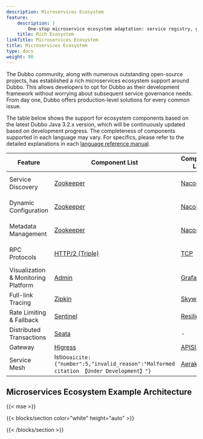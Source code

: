 ```yaml
---
description: Microservices Ecosystem
feature:
    description: |
        One-stop microservice ecosystem adaptation: service registry, gateway, rate limiting and fallback, load balancing, consistent transactions, asynchronous messaging, tracing, and more.
    title: Rich Ecosystem
linkTitle: Microservices Ecosystem
title: Microservices Ecosystem
type: docs
weight: 90
---
```


The Dubbo community, along with numerous outstanding open-source projects, has established a rich microservices ecosystem support around Dubbo. This allows developers to opt for Dubbo as their development framework without worrying about subsequent service governance needs. From day one, Dubbo offers production-level solutions for every common issue.

The table below shows the support for ecosystem components based on the latest Dubbo Java 3.2.x version, which will be continuously updated based on development progress. The completeness of components supported in each language may vary. For specifics, please refer to the detailed explanations in each [language reference manual](../../mannual/).

| Feature                             | Component List                                                                                        | Component List                                                                  | Component List                                                                                                                                                          | Component List                                                                                                  | Component List                                                                                      |
|-------------------------------------|-------------------------------------------------------------------------------------------------------|---------------------------------------------------------------------------------|-------------------------------------------------------------------------------------------------------------------------------------------------------------------------|-----------------------------------------------------------------------------------------------------------------|-----------------------------------------------------------------------------------------------------|
| Service Discovery                   | [Zookeeper](../../../zh-cn/overview/mannual/java-sdk/reference-manual/registry/zookeeper)                      | [Nacos](../../../zh-cn/overview/mannual/java-sdk/reference-manual/registry/nacos)        | [Kubernetes Service](/)                                                                                                                                                 | DNS&#8203;``oaicite:{"number":1,"invalid_reason":"Malformed citation 【Under Development】"}``&#8203;             | [More](https://github.com/apache/dubbo-spi-extensions/tree/master/dubbo-registry-extensions)        |
| Dynamic Configuration               | [Zookeeper](../../../zh-cn/overview/mannual/java-sdk/reference-manual/config-center/zookeeper)              | [Nacos](../../../zh-cn/overview/mannual/java-sdk/reference-manual/config-center/nacos)   | [Apollo](../../../zh-cn/overview/mannual/java-sdk/reference-manual/config-center/apollo)                                                                                         | Kubernetes&#8203;``oaicite:{"number":2,"invalid_reason":"Malformed citation 【Under Development】"}``&#8203;      | [More](https://github.com/apache/dubbo-spi-extensions/tree/master/dubbo-configcenter-extensions)    |
| Metadata Management                 | [Zookeeper](../../../zh-cn/overview/mannual/java-sdk/reference-manual/metadata-center/zookeeper)            | [Nacos](../../../zh-cn/overview/mannual/java-sdk/reference-manual/metadata-center/nacos) | [Redis](../../../zh-cn/overview/mannual/java-sdk/reference-manual/metadata-center/redis)                                                                                         | Kubernetes&#8203;``oaicite:{"number":3,"invalid_reason":"Malformed citation 【Under Development】"}``&#8203;      | [More](https://github.com/apache/dubbo-spi-extensions/tree/master/dubbo-metadata-report-extensions) |
| RPC Protocols                       | [HTTP/2 (Triple)](../../../zh-cn/overview/reference/protocols/triple)                                       | [TCP](../../../zh-cn/overview/reference/protocols/tcp)                                   | [HTTP/REST&#8203;``oaicite:{"number":4,"invalid_reason":"Malformed citation 【Alpha】"}``&#8203;](../../../zh-cn/overview/reference/protocols/http)                                | [gRPC](../../../zh-cn/overview/reference/protocols/triple)                                                               | [More](../../../zh-cn/overview/reference/protocols/)                                                         |
| Visualization & Monitoring Platform | [Admin](../../../zh-cn/overview/tasks/observability/admin/)                                                 | [Grafana](../../../zh-cn/overview/tasks/observability/grafana/)                          | [Prometheus](../../../zh-cn/overview/tasks/observability/prometheus/)                                                                                                            | -                                                                                                               | -                                                                                                   |
| Full-link Tracing                   | [Zipkin](../../../zh-cn/overview/tasks/observability/tracing/zipkin/)                                       | [Skywalking](../../../zh-cn/overview/tasks/observability/tracing/skywalking/)            | [OpenTelemetry](https://github.com/apache/dubbo-samples/tree/master/4-governance/dubbo-samples-spring-boot3-tracing#2-adding-micrometer-tracing-bridge-to-your-project) | -                                                                                                               | -                                                                                                   |
| Rate Limiting & Fallback            | [Sentinel](../../../zh-cn/overview/tasks/rate-limit/sentinel)                                               | [Resilience4j](../../../zh-cn/overview/tasks/rate-limit/resilience4j)                    | [Hystrix](../../../zh-cn/overview/tasks/rate-limit/hystrix)                                                                                                                      | -                                                                                                               | -                                                                                                   |
| Distributed Transactions            | [Seata](../../../zh-cn/overview/tasks/ecosystem/transaction/)                                               | -                                                                               | -                                                                                                                                                                       | -                                                                                                               | -                                                                                                   |
| Gateway                             | [Higress](../../../zh-cn/blog/integration/how-to-proxy-dubbo-in-higress")                                   | [APISIX](../../../zh-cn/tasks/ecosystem/gateway/)                                        | [Shenyu](../../../zh-cn/blog/integration/how-to-proxy-dubbo-in-apache-shenyu)                                                                                                    | [Envoy](https://www.envoyproxy.io/docs/envoy/latest/configuration/listeners/network_filters/dubbo_proxy_filter) | -                                                                                                   |
| Service Mesh                        | Istio&#8203;``oaicite:{"number":5,"invalid_reason":"Malformed citation 【Under Development】"}``&#8203; | [Aeraka](https://www.aeraki.net/)                                               | OpenSergo&#8203;``oaicite:{"number":6,"invalid_reason":"Malformed citation 【Under Development】"}``&#8203;                                                               | Proxyless&#8203;``oaicite:{"number":7,"invalid_reason":"Malformed citation 【Alpha】"}``&#8203;                   | More                                                                                                |


## Microservices Ecosystem Example Architecture

{{< mse >}}

{{< blocks/section color="white" height="auto" >}}
<div class="msemap-section">
 <div class="msemap-container">
    <div id="mse-arc-container"></div>
  </div>
</div>
{{< /blocks/section >}}
